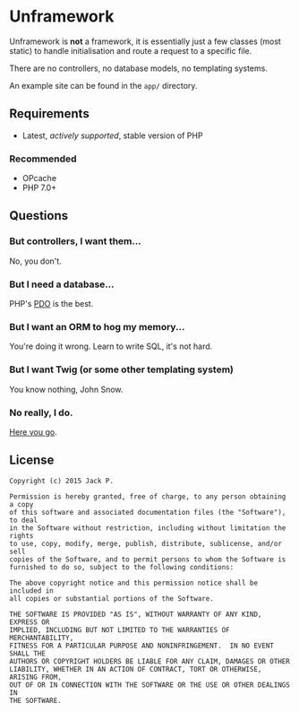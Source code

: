 # Unframework

Unframework is **not** a framework, it is essentially just a few classes (most static)
to handle initialisation and route a request to a specific file.

There are no controllers, no database models, no templating systems.

An example site can be found in the `app/` directory.

## Requirements

- Latest, _actively supported_, stable version of PHP

### Recommended

- OPcache
- PHP 7.0+

## Questions

### But controllers, I want them...

No, you don't.

### But I need a database...

PHP's [PDO][1] is the best.

### But I want an ORM to hog my memory...

You're doing it wrong. Learn to write SQL, it's not hard.

### But I want Twig (or some other templating system)

You know nothing, John Snow.

### No really, I do.

[Here you go][2].

## License

````
Copyright (c) 2015 Jack P.

Permission is hereby granted, free of charge, to any person obtaining a copy
of this software and associated documentation files (the "Software"), to deal
in the Software without restriction, including without limitation the rights
to use, copy, modify, merge, publish, distribute, sublicense, and/or sell
copies of the Software, and to permit persons to whom the Software is
furnished to do so, subject to the following conditions:

The above copyright notice and this permission notice shall be included in
all copies or substantial portions of the Software.

THE SOFTWARE IS PROVIDED "AS IS", WITHOUT WARRANTY OF ANY KIND, EXPRESS OR
IMPLIED, INCLUDING BUT NOT LIMITED TO THE WARRANTIES OF MERCHANTABILITY,
FITNESS FOR A PARTICULAR PURPOSE AND NONINFRINGEMENT.  IN NO EVENT SHALL THE
AUTHORS OR COPYRIGHT HOLDERS BE LIABLE FOR ANY CLAIM, DAMAGES OR OTHER
LIABILITY, WHETHER IN AN ACTION OF CONTRACT, TORT OR OTHERWISE, ARISING FROM,
OUT OF OR IN CONNECTION WITH THE SOFTWARE OR THE USE OR OTHER DEALINGS IN
THE SOFTWARE.
````

[1]: https://php.net/manual/en/intro.pdo.php
[2]: http://bfy.tw/3HyY
